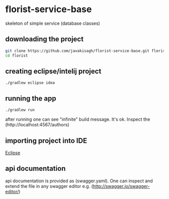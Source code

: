 # florist-service-base
skeleton of simple service (database classes)

## downloading the project
```bash
git clone https://github.com/javakisagh/florist-service-base.git florist
cd florist
```

## creating eclipse/intelij project 

```
./gradlew eclipse idea
```

## running the app

```
./gradlew run
```

after running one can see "infinite" build message. It's ok. 
Inspect the (http://localhost:4567/authors)

## importing project into IDE

[Eclipse](http://home.agh.edu.pl/~mwypych/doku.php?id=zimowy:java2016:labs:tips2#import_projektu_do_eclipse)

## api documentation

api documentation is provided as (swagger.yaml). One can inspect and extend the file in any swagger editor
e.g. (http://swagger.io/swagger-editor/)

